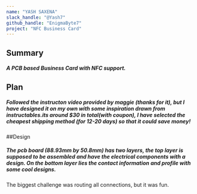 ```yaml
---
name: "YASH SAXENA"
slack_handle: "@Yash7"
github_handle: "EnigmaByte7"
project: "NFC Business Card"
---
```



## Summary
##### A PCB based Business Card with NFC support.

## Plan
##### Followed the instructon video provided by maggie (thanks for it), but I have designed it on my own with some inspiration drawn from instructables.its around $30 in total(with coupon), I have selected the cheapest shipping method (for 12-20 days) so that it could save money!

##Design
##### The pcb board (88.93mm by 50.8mm) has two layers, the top layer is supposed to be assembled and have the electrical components with a design. On the bottom layer lies the contact information and profile with some cool designs.
The biggest challenge was routing all connections, but it was fun.
